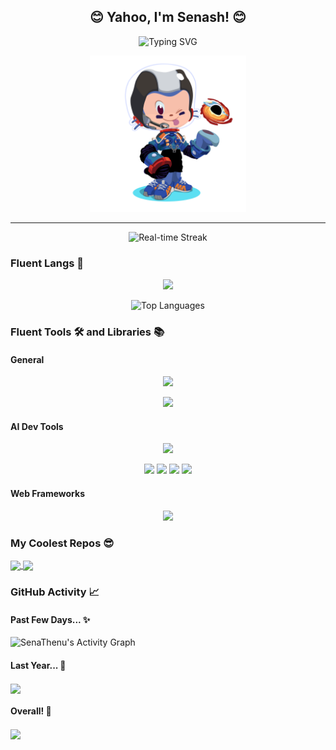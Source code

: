 <h2 align="center">😊 Yahoo, I'm Senash! 😊</h2>

<!-- Typing Svg -->
<p align="center">
  <img src="https://readme-typing-svg.demolab.com?font=Space+Mono&pause=1000&color=58a6ff&center=true&width=435&lines=A+Python+Developer;Currently+Studying+Machine+Learning" alt="Typing SVG">
      <!-- Special Thanks: https://git.io/typing-svg -->
</p>

<div align="center">
  <img height=250px src="https://github.com/SenaThenu/SenaThenu/blob/main/Octocat.png"></img>
</div>

---

<!-- Live Streak -->
<p align="center">
  <img src="https://github-readme-streak-stats.herokuapp.com?user=SenaThenu&theme=tokyonight&hide_border=true&border_radius=25&mode=weekly&exclude_days=Sun%2CSat&card_width=500&background=45%2C094A9F%2C49447E" alt="Real-time Streak">
      <!-- Special Thanks: https://git.io/streak-stats -->
</p>

### Fluent Langs 🍃
<p align="center">
    <img src="https://skillicons.dev/icons?i=py,js,bash,html,css,solidity&theme=dark">
</p>
    <!-- Special Thanks: https://github.com/tandpfun/skill-icons -->
    
<p align="center">
    <img src="https://github-readme-stats.vercel.app/api/top-langs/?username=SenaThenu&theme=holi&layout=donut-vertical&hide_border=true&border_radius=20&bg_color=90,12529a,0c3666" alt="Top Languages">
</p>
    <!-- Special Thanks: https://github.com/anuraghazra/github-readme-stats#top-languages-card -->

### Fluent Tools 🛠️ and Libraries 📚

#### General
<p align="center">
  <img src="https://skillicons.dev/icons?i=figma,git,ai,linux,md,postgres&theme=dark">
</p>
    <!-- Special Thanks: https://github.com/tandpfun/skill-icons -->

<!-- Additonal Packages -->
<div align="center">
  <a href="https://colab.research.google.com/"><img height=30px src="https://img.shields.io/badge/Google_Colab-242938?logo=googlecolab"></a>
</div>

#### AI Dev Tools
<p align="center">
    <img src="https://skillicons.dev/icons?i=tensorflow,pytorch&theme=dark">
</p>

<!-- Additonal Packages -->
<div align="center">
  <a href="https://scikit-learn.org/"><img height=30px src="https://img.shields.io/badge/sk--learn-242938?logo=scikitlearn&logoColor=f5f5f5"></a>
  <a href="https://numpy.org/"><img height=30px src="https://img.shields.io/badge/NumPy-242938?logo=numpy&logoColor=f5f5f5"></a>
  <a href="https://pandas.pydata.org/"><img height=30px src="https://img.shields.io/badge/Pandas-242938?logo=pandas&logoColor=f5f5f5"></a>
  <a href="https://jupyter.org/"><img height=30px src="https://img.shields.io/badge/JupyterNBs-242938?logo=jupyter&logoColor=f5f5f5"></a>
</div>

#### Web Frameworks
<p align="center">
    <img src="https://skillicons.dev/icons?i=flask,bootstrap,tailwind&theme=dark">
</p>

<!-- Top Repos -->
### My Coolest Repos 😎
<a href="https://github.com/SenaThenu/kindle-clippings-to-notion">
  <img width=380 align="center" src="https://github-readme-stats.vercel.app/api/pin/?username=SenaThenu&repo=kindle-clippings-to-notion&theme=github_dark&hide_border=true&border_radius=20&bg_color=0c3666">
</a>
<a href="https://github.com/SenaThenu/mission-eunora">
  <img width=380 align="center" src="https://github-readme-stats.vercel.app/api/pin/?username=SenaThenu&repo=mission-eunora&theme=github_dark&hide_border=true&border_radius=20&bg_color=0c3666">
</a>
    <!-- Special Thanks: https://github.com/anuraghazra/github-readme-stats#github-extra-pins -->

### GitHub Activity 📈

#### Past Few Days... ✨
<img alt="SenaThenu's Activity Graph" src="https://github-readme-activity-graph.vercel.app/graph/?username=SenaThenu&bg_color=0c3666&color=519df3&line=1666c0&point=1a7ae6&hide_border=true&radius=16&area=true">
    <!-- Special Thanks: https://github.com/ashutosh00710/github-readme-activity-graph -->

#### Last Year... 📅
<img align="center" src="http://github-profile-summary-cards.vercel.app/api/cards/profile-details?username=SenaThenu&theme=prussian">
    <!-- Special Thanks: https://github.com/vn7n24fzkq/github-profile-summary-cards -->
    
#### Overall! 🚀
<img align="center" src="http://github-profile-summary-cards.vercel.app/api/cards/stats?username=SenaThenu&theme=prussian">


<!---
SenaThenu/SenaThenu is a ✨ special ✨ repository because its `README.md` (this file) appears on your GitHub profile.
You can click the Preview link to take a look at your changes.
--->
